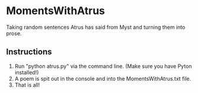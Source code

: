 # MomentsWithAtrus
Taking random sentences Atrus has said from Myst and turning them into prose.

## Instructions
1. Run "python atrus.py" via the command line. (Make sure you have Pyton installed!)
2. A poem is spit out in the console and into the MomentsWithAtrus.txt file.
3. That is all!
